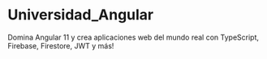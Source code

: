 # Universidad_Angular
Domina Angular 11 y crea aplicaciones web del mundo real con TypeScript, Firebase, Firestore, JWT y más!
